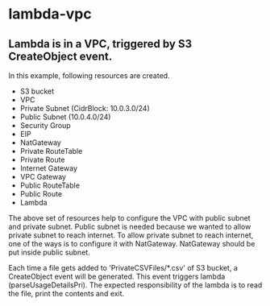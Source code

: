 # lambda-vpc

## Lambda is in a VPC, triggered by S3 CreateObject event.

In this example, following resources are created.


- S3 bucket
- VPC
- Private Subnet (CidrBlock: 10.0.3.0/24)
- Public Subnet (10.0.4.0/24)
- Security Group
- EIP
- NatGateway
- Private RouteTable
- Private Route
- Internet Gateway
- VPC Gateway
- Public RouteTable
- Public Route
- Lambda


The above set of resources help to configure the VPC with public subnet and private subnet.
Public subnet is needed because we wanted to allow private subnet to reach internet.
To allow private subnet to reach internet, one of the ways is to configure it with NatGateway. NatGateway should be put inside public subnet.



Each time a file gets added to 'PrivateCSVFiles/*.csv' of S3 bucket, a CreateObject event will be generated.
This event triggers lambda (parseUsageDetailsPri).
The expected responsibility of the lambda is to read the file, print the contents and exit.